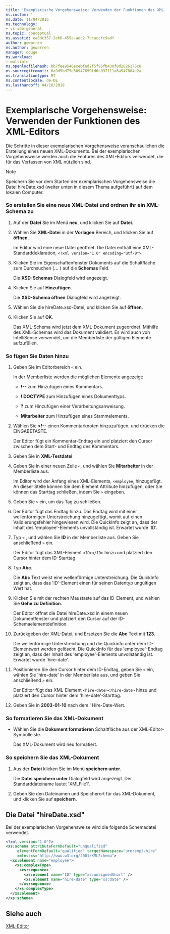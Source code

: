 ```yaml
---
title: 'Exemplarische Vorgehensweise: Verwenden der Funktionen des XML-Editor | Microsoft Docs'
ms.custom: ''
ms.date: 11/04/2016
ms.technology:
- vs-ide-general
ms.topic: conceptual
ms.assetid: ea8dc357-2e66-455a-aec2-7ccaccfc9adf
author: gewarren
ms.author: gewarren
manager: douge
ms.workload:
- multiple
ms.openlocfilehash: bb7fee9546ecebfed2f5f95fb430f8d2026175c8
ms.sourcegitcommit: 6a9d5bd75e50947659fd6c837111a6a547884e2a
ms.translationtype: MT
ms.contentlocale: de-DE
ms.lasthandoff: 04/16/2018
---
```

# <a name="walkthrough-using-xml-editor-features"></a>Exemplarische Vorgehensweise: Verwenden der Funktionen des XML-Editors
Die Schritte in dieser exemplarischen Vorgehensweise veranschaulichen die Erstellung eines neuen XML-Dokuments. Bei der exemplarischen Vorgehensweise werden auch die Features des XML-Editors verwendet, die für das Verfassen von XML nützlich sind.  
  
> [!NOTE]
>  Speichern Sie vor dem Starten der exemplarischen Vorgehensweise die Datei hireDate.xsd (weiter unten in diesem Thema aufgeführt) auf dem lokalen Computer.  
  
### <a name="to-create-a-new-xml-file-and-associate-it-with-an-xml-schema"></a>So erstellen Sie eine neue XML-Datei und ordnen ihr ein XML-Schema zu  
  
1.  Auf der **Datei** Sie im Menü **neu**, und klicken Sie auf **Datei**.  
  
2.  Wählen Sie **XML-Datei** in der **Vorlagen** Bereich, und klicken Sie auf **öffnen**.  
  
     Im Editor wird eine neue Datei geöffnet. Die Datei enthält eine XML-Standarddeklaration, `<?xml version="1.0" encoding="utf-8">`.  
  
3.  Klicken Sie im Eigenschaftenfenster Dokuments auf die Schaltfläche zum Durchsuchen (**...** ) auf die **Schemas** Feld.  
  
     Die **XSD-Schemas** Dialogfeld wird angezeigt.  
  
4.  Klicken Sie auf **Hinzufügen**.  
  
     Die **XSD-Schema öffnen** Dialogfeld wird angezeigt.  
  
5.  Wählen Sie die hireDate.xsd-Datei, und klicken Sie auf **öffnen**.  
  
6.  Klicken Sie auf **OK**.  
  
     Das XML-Schema wird jetzt dem XML-Dokument zugeordnet. Mithilfe des XML-Schemas wird das Dokument validiert. Es wird auch von IntelliSense verwendet, um die Memberliste der gültigen Elemente aufzufüllen.  
  
### <a name="to-add-data"></a>So fügen Sie Daten hinzu  
  
1.  Geben Sie im Editorbereich `<` ein.  
  
     In der Memberliste werden die möglichen Elemente angezeigt:  
  
    -   **!--** zum Hinzufügen eines Kommentars.  
  
    -   **! DOCTYPE** zum Hinzufügen eines Dokumenttyps.  
  
    -   **?** zum Hinzufügen einer Verarbeitungsanweisung.  
  
    -   **Mitarbeiter** zum Hinzufügen eines Stammelements.  
  
2.  Wählen Sie **<!--** einen Kommentarknoten hinzuzufügen, und drücken die EINGABETASTE.  
  
     Der Editor fügt ein Kommentar-Endtag ein und platziert den Cursor zwischen dem Start- und Endtag des Kommentars.  
  
3.  Geben Sie in **XML-Testdatei**.  
  
4.  Geben Sie in einer neuen Zeile `<`, und wählen Sie **Mitarbeiter** in der Memberliste aus.  
  
     Im Editor wird der Anfang eines XML-Elements, `<employee`, hinzugefügt. An dieser Stelle können Sie dem Element Attribute hinzufügen, oder Sie können das Starttag schließen, indem Sie `>` eingeben.  
  
5.  Geben Sie `>` ein, um das Tag zu schließen.  
  
6.  Der Editor fügt das Endtag hinzu. Das Endtag wird mit einer wellenförmigen Unterstreichung hinzugefügt, womit auf einen Validierungsfehler hingewiesen wird. Die QuickInfo zeigt an, dass der Inhalt des 'employee'-Elements unvollständig ist. Erwartet wurde 'ID'.  
  
7.  Typ `<` , und wählen Sie **ID** in der Memberliste aus. Geben Sie anschließend `>` ein.  
  
     Der Editor fügt das XML-Element `<ID></ID>` hinzu und platziert den Cursor hinter dem ID-Starttag.  
  
8.  Typ **Abc**.  
  
     Die **Abc** Text weist eine wellenförmige Unterstreichung. Die QuickInfo zeigt an, dass das 'ID'-Element einen für seinen Datentyp ungültigen Wert hat.  
  
9. Klicken Sie mit der rechten Maustaste auf das ID-Element, und wählen Sie **Gehe zu Definition**.  
  
     Der Editor öffnet die Datei hireDate.xsd in einem neuen Dokumentfenster und platziert den Cursor auf der ID-Schemaelementdefinition.  
  
10. Zurückgeben der XML-Datei, und Ersetzen Sie die **Abc** Text mit **123**.  
  
     Die wellenförmige Unterstreichung und die Quickinfo unter dem ID-Elementwert werden gelöscht. Die QuickInfo für das 'employee'-Endtag zeigt an, dass der Inhalt des 'employee'-Elements unvollständig ist. Erwartet wurde 'hire-date'.  
  
11. Positionieren Sie den Cursor hinter dem ID-Endtag, geben Sie `<` ein, wählen Sie 'hire-date' in der Memberliste aus, und geben Sie anschließend `>` ein.  
  
     Der Editor fügt das XML-Element `<hire-date></hire-date>` hinzu und platziert den Cursor hinter dem 'hire-date'-Starttag.  
  
12. Geben Sie in **2003-01-10** nach dem ' Hire-Date-Wert.  
  
### <a name="to-format-the-xml-document"></a>So formatieren Sie das XML-Dokument  
  
- Wählen Sie die **Dokument formatieren** Schaltfläche aus der XML-Editor-Symbolleiste.
  
    Das XML-Dokument wird neu formatiert.  
  
### <a name="to-save-the-xml-document"></a>So speichern Sie das XML-Dokument  
  
1.  Aus der **Datei** klicken Sie im Menü **speichern unter**.  
  
     Die **Datei speichern unter** Dialogfeld wird angezeigt. Der Standarddateiname lautet 'XMLFile1'.  
  
2.  Geben Sie den Dateinamen und Speicherort für das XML-Dokument, und klicken Sie auf **speichern**.  
  
## <a name="hiredatexsd-file"></a>Die Datei "hireDate.xsd"  
 Bei der exemplarischen Vorgehensweise wird die folgende Schemadatei verwendet.  
  
```xml
<?xml version="1.0"?>  
<xs:schema attributeFormDefault="unqualified"  
     elementFormDefault="qualified" targetNamespace="urn:empl-hire"  
     xmlns:xs="http://www.w3.org/2001/XMLSchema">  
  <xs:element name="employee">  
    <xs:complexType>  
      <xs:sequence>  
        <xs:element name="ID" type="xs:unsignedShort" />  
        <xs:element name="hire-date" type="xs:date" />  
      </xs:sequence>  
    </xs:complexType>  
  </xs:element>  
</xs:schema>  
```
  
## <a name="see-also"></a>Siehe auch  
 [XML-Editor](../xml-tools/xml-editor.md)
